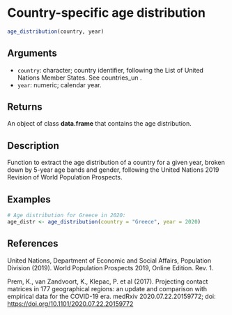 # Country-specific age distribution

```r
age_distribution(country, year)
```

## Arguments

- `country`: character; country identifier, following the List of United Nations Member States. See countries_un .
- `year`: numeric; calendar year.

## Returns

An object of class **data.frame** that contains the age distribution.

## Description

Function to extract the age distribution of a country for a given year, broken down by 5-year age bands and gender, following the United Nations 2019 Revision of World Population Prospects.

## Examples

```r
# Age distribution for Greece in 2020:
age_distr <- age_distribution(country = "Greece", year = 2020)
```

## References

United Nations, Department of Economic and Social Affairs, Population Division (2019). World Population Prospects 2019, Online Edition. Rev. 1.

Prem, K., van Zandvoort, K., Klepac, P. et al (2017). Projecting contact matrices in 177 geographical regions: an update and comparison with empirical data for the COVID-19 era. medRxiv 2020.07.22.20159772; doi: https://doi.org/10.1101/2020.07.22.20159772



